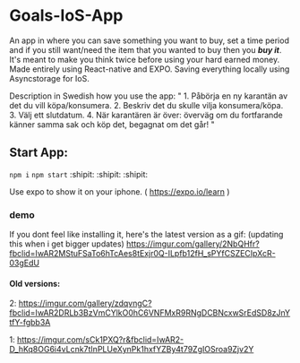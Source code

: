 # Goals-IoS-App

An app in where you can save something you want to buy, set a time period and if you still want/need the item that you wanted to buy then you ***buy it***. It's meant to make you think twice before using your hard earned money. Made entirely using React-native and EXPO. Saving everything locally using Asyncstorage for IoS.

Description in Swedish how you use the app:
" 1. Påbörja en ny karantän av det du vill köpa/konsumera. 2. Beskriv det du skulle vilja konsumera/köpa. 3. Välj ett slutdatum. 4. När karantären är över: överväg om du fortfarande känner samma sak och köp det, begagnat om det går!
"

## Start App:

`npm i`
`npm start`
:shipit: :shipit: :shipit:

Use expo to show it on your iphone. ( https://expo.io/learn )

### demo

If you dont feel like installing it, here's the latest version as a gif:
(updating this when i get bigger updates)
https://imgur.com/gallery/2NbQHfr?fbclid=IwAR2MStuFSaTo6hTcAes8tExjr0Q-ILpfb12fH_sPYfCSZECIpXcR-03gEdU

#### Old versions:

2:
https://imgur.com/gallery/zdqvngC?fbclid=IwAR2DRLb3BzVmCYlkO0hC6VNFMxR9RNgDCBNcxwSrEdSD8zJnYtfY-fgbb3A

1: https://imgur.com/sCk1PXQ?r&fbclid=IwAR2-D_hKq8OG6i4vLcnk7tInPLUeXynPk1hxfYZBy4t79ZgIOSroa9Zjv2Y
